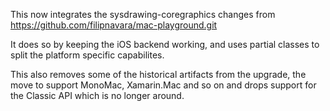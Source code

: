 This now integrates the sysdrawing-coregraphics changes from
https://github.com/filipnavara/mac-playground.git

It does so by keeping the iOS backend working, and uses
partial classes to split the platform specific capabilites.

This also removes some of the historical artifacts from
the upgrade, the move to support MonoMac, Xamarin.Mac and
so on and drops support for the Classic API which is no
longer around.
